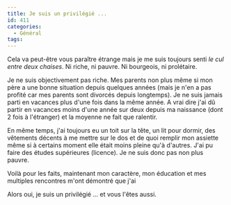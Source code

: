 ```yaml
---
title: Je suis un privilégié ...
id: 411
categories:
  - Général
tags:
---
```


Cela va peut-être vous paraître étrange mais je me suis toujours senti _le cul entre deux chaises_. Ni riche, ni pauvre. Ni bourgeois, ni prolétaire.

Je ne suis objectivement pas riche. Mes parents non plus même si mon père a une bonne situation depuis quelques années (mais je n'en a pas profité car mes parents sont divorcés depuis longtemps). Je ne suis jamais parti en vacances plus d'une fois dans la même année. A vrai dire j'ai dû partir en vacances moins d'une année sur deux depuis ma naissance (dont 2 fois à l'étranger) et la moyenne ne fait que ralentir.

En même temps, j'ai toujours eu un toit sur la tête, un lit pour dormir, des vêtements décents à me mettre sur le dos et de quoi remplir mon assiette même si à certains moment elle était moins pleine qu'à d'autres. J'ai pu faire des études supérieures (licence). Je ne suis donc pas non plus pauvre.

Voilà pour les faits, maintenant mon caractère, mon éducation et mes multiples rencontres m'ont démontré que j'ai

Alors oui, je suis un privilégié ... et vous l'êtes aussi.